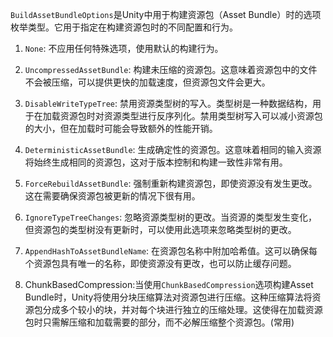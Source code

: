 `BuildAssetBundleOptions`是Unity中用于构建资源包（Asset Bundle）时的选项枚举类型。它用于指定在构建资源包时的不同配置和行为。
1. `None`: 不应用任何特殊选项，使用默认的构建行为。
    
2. `UncompressedAssetBundle`: 构建未压缩的资源包。这意味着资源包中的文件不会被压缩，可以提供更快的加载速度，但资源包文件会更大。
    
3. `DisableWriteTypeTree`: 禁用资源类型树的写入。类型树是一种数据结构，用于在加载资源包时对资源类型进行反序列化。禁用类型树写入可以减小资源包的大小，但在加载时可能会导致额外的性能开销。
    
4. `DeterministicAssetBundle`: 生成确定性的资源包。这意味着相同的输入资源将始终生成相同的资源包，这对于版本控制和构建一致性非常有用。
    
5. `ForceRebuildAssetBundle`: 强制重新构建资源包，即使资源没有发生更改。这在需要确保资源包被更新的情况下很有用。
    
6. `IgnoreTypeTreeChanges`: 忽略资源类型树的更改。当资源的类型发生变化，但资源包的类型树没有更新时，可以使用此选项来忽略类型树的更改。
    
7. `AppendHashToAssetBundleName`: 在资源包名称中附加哈希值。这可以确保每个资源包具有唯一的名称，即使资源没有更改，也可以防止缓存问题。
8. ChunkBasedCompression:当使用`ChunkBasedCompression`选项构建Asset Bundle时，Unity将使用分块压缩算法对资源包进行压缩。这种压缩算法将资源包分成多个较小的块，并对每个块进行独立的压缩处理。这使得在加载资源包时只需解压缩和加载需要的部分，而不必解压缩整个资源包。(常用)